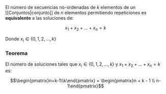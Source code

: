 El número de secuencias no-ordenadas de $k$ elementos de un [[Conjuntos|conjunto]] de $n$ elementos permitiendo repeticiones es **equivalente** a las soluciones de: 

$$x_1 + x_2 + \dots + x_n = k$$

Donde $x_i\in\lbrace 0,1,2,\dots,k\rbrace$ 

### Teorema

El número de soluciones tales que  $x_i\in\lbrace 0,1,2,\dots,k\rbrace$  y $x_1 + x_2 + \dots + x_n = k$ es: 

$$\begin{pmatrix}n+k-1\\k\end{pmatrix} = \begin{pmatrix}n + k - 1 \\ n-1\end{pmatrix}$$ 